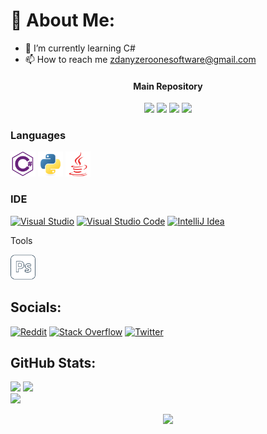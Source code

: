 # 💫 About Me:
 - 🌱 I’m currently learning C#
 - 📫 How to reach me zdanyzeroonesoftware@gmail.com

<div align="center">
<h4>Main Repository</h4>
<a href="https://github.com/zDany01/WindowsITimeSync"><img src="https://github-readme-stats.vercel.app/api/pin/?username=zDany01&theme=dark&hide_border=true&repo=WindowsITimeSync"></a>
<a href="https://github.com/zDany01/Minecraft-Settings-Saver"><img src="https://github-readme-stats.vercel.app/api/pin/?username=zDany01&theme=dark&hide_border=true&repo=Minecraft-Settings-Saver"></a>
<a href="https://github.com/zDany01/CrossTacToe"><img src="https://github-readme-stats.vercel.app/api/pin/?username=zDany01&theme=dark&hide_border=true&repo=CrossTacToe"></a>
<a href="https://github.com/zDany01/RSMAPY"><img src="https://github-readme-stats.vercel.app/api/pin/?username=zDany01&theme=dark&hide_border=true&repo=RSMAPY"></a>
</div>

### Languages
<p align="left">
 <img src="https://raw.githubusercontent.com/devicons/devicon/master/icons/csharp/csharp-line.svg" alt="csharp" width="40" height="40"/>
 <img src="https://raw.githubusercontent.com/devicons/devicon/master/icons/python/python-original.svg" alt="python" width="40" height="40"/>
 <img src="https://raw.githubusercontent.com/devicons/devicon/master/icons/java/java-plain.svg" alt="java" width="40" height="40"/>
</p>

### IDE
<p align="left">
 <a href="https://visualstudio.microsoft.com/" target="_blank"><img src="https://img.shields.io/badge/Visual_Studio-5C2D91?style=for-the-badge&logo=visual%20studio&logoColor=white" alt="Visual Studio"/></a>  
 <a href="https://code.visualstudio.com/Download" target="_blank"><img src="https://img.shields.io/badge/VSCode-0078D4?style=for-the-badge&logo=visual%20studio%20code&logoColor=white" alt="Visual Studio Code"/></a>
 <a href="https://www.jetbrains.com/idea/" target="_blank"><img src="https://img.shields.io/badge/IntelliJ_IDEA-000000.svg?style=for-the-badge&logo=intellij-idea&logoColor=white" alt="IntelliJ Idea"/></a>  
 
</p
 
### Tools
<p align="left">
<a href="https://www.photoshop.com" target="_blank"><img src="https://raw.githubusercontent.com/devicons/devicon/master/icons/photoshop/photoshop-line.svg" alt="photoshop" width="40" height="40"/></a> 
</p>

## Socials:
[![Reddit](https://img.shields.io/badge/Reddit-%23FF4500.svg?logo=Reddit&logoColor=white)](https://reddit.com/user/zDany01_)
[![Stack Overflow](https://img.shields.io/badge/-Stackoverflow-FE7A16?logo=stack-overflow&logoColor=white)](https://stackoverflow.com/users/11734095)
[![Twitter](https://img.shields.io/badge/Twitter-%231DA1F2.svg?logo=Twitter&logoColor=white)](https://twitter.com/zDany01_) 

## GitHub Stats:
![](https://github-readme-stats.vercel.app/api?username=zDany01&theme=dark&hide_border=true&include_all_commits=true&count_private=true)
![](https://github-readme-streak-stats.herokuapp.com/?user=zDany01&theme=dark&hide_border=true)<br/>
![](https://github-readme-stats.vercel.app/api/top-langs/?username=zDany01&theme=dark&hide_border=true&include_all_commits=true&count_private=true&layout=compact)
<div align="center"><img src="https://komarev.com/ghpvc/?username=zDany01&style=plastic"></div>
